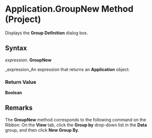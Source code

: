 
# Application.GroupNew Method (Project)

Displays the  **Group Definition** dialog box.


## Syntax

 _expression_. **GroupNew**

 _expression_An expression that returns an  **Application** object.


### Return Value

 **Boolean**


## Remarks

The  **GroupNew** method corresponds to the following command on the Ribbon: On the **View** tab, click the **Group by** drop-down list in the **Data** group, and then click **New Group By**.

